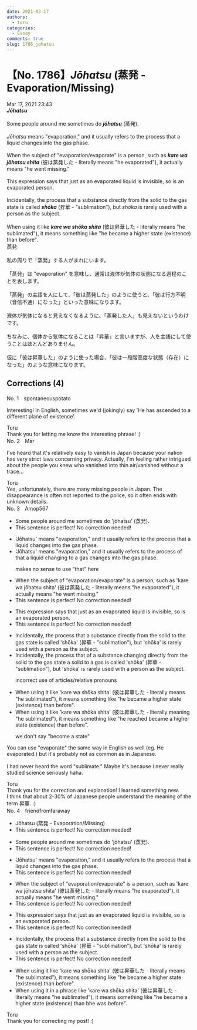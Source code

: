 ```yaml
---
date: 2021-03-17
authors:
  - toru
categories:
  - Essay
comments: true
slug: 1786_johatsu
---
```


# 【No. 1786】<strong><em>Jōhatsu</strong></em> (蒸発 - Evaporation/Missing)
<div class="date">Mar 17, 2021 23:43</div>
<div id="post"><div id="body_show_ori">
<strong><em>Jōhatsu</strong></em><br/><br/>Some people around me sometimes do <strong><em>jōhatsu</em></strong> (蒸発).<br/><br/><em>Jōhatsu</em> means "evaporation," and it usually refers to the process that a liquid changes into the gas phase.<br/><br/>When the subject of "evaporation/evaporate" is a person, such as <strong><em>kare wa jōhatsu shita</em></strong> (彼は蒸発した - literally means "he evaporated"), it actually means "he went missing."<br/><br/>This expression says that just as an evaporated liquid is invisible, so is an evaporated person.<br/><br/>Incidentally, the process that a substance directly from the solid to the gas state is called <strong><em>shōka</em></strong> (昇華 - "sublimation"), but <em>shōka</em> is rarely used with a person as the subject.<br/><br/>When using it like <strong><em>kare wa shōka shita</em></strong> (彼は昇華した - literally means "he sublimated"), it means something like "he became a higher state (existence) than before".
</div></div>

<!-- more -->

<div id="post_ja"><div id="body_show_mo">
蒸発<br/><br/>私の周りで「蒸発」する人がまれにいます。<br/><br/>「蒸発」は "evaporation" を意味し、通常は液体が気体の状態になる過程のことを表します。<br/><br/>「蒸発」の主語を人にして、「彼は蒸発した」のように使うと、「彼は行方不明（音信不通）になった」といった意味になります。<br/><br/>液体が気体になると見えなくなるように、「蒸発した人」も見えないというわけです。<br/><br/>ちなみに、個体から気体になることは「昇華」と言いますが、人を主語にして使うことはほとんどありません。<br/><br/>仮に「彼は昇華した」のように使った場合、「彼は一段階高度な状態（存在）になった」のような意味になります。
</div></div>

## Corrections (4)
<div id="block"><div class="first_name"> No. 1　<span class="just_name">spontaneouspotato</span></div><div id="block2">
<p class="comment_small">
 Interesting! In English, sometimes we'd (jokingly) say 'He has ascended to a different plane of existence'.
</p>

</div><div class="name"><span class="just_name">Toru</span><br>
Thank you for letting me know the interesting phrase! :)
</div>
</div>
<div id="block"><div class="first_name"> No. 2　<span class="just_name">Mar</span></div><div id="block2">
<p class="comment_small">
 I've heard that it's relatively easy to vanish in Japan because your nation has very strict laws concerning privacy.  Actually, I'm feeling rather intrigued about the people you knew who vanished into thin air/vanished without a trace...
</p>

</div><div class="name"><span class="just_name">Toru</span><br>
Yes, unfortunately, there are many missing people in Japan. The disappearance is often not reported to the police, so it often ends with unknown details.
</div>
</div>
<div id="block"><div class="first_name"> No. 3　<span class="just_name">Amop567</span></div><div id="block2">
<ul class="correction_field">
<li class="incorrect">Some people around me sometimes do 'jōhatsu' (蒸発).</li>
<li class="corrected perfect">This sentence is perfect! No correction needed!</li>
</ul>
<ul class="correction_field">
<li class="incorrect">'Jōhatsu' means "evaporation," and it usually refers to the process that a liquid changes into the gas phase.</li>
<li class="corrected correct">
'Jōhatsu' means "evaporation," and it usually refers to the process <span class="f_blue">of</span> <span class="sline"><span class="f_red">that</span></span> a liquid <span class="f_blue">changing to a gas</span> <span class="sline"><span class="f_red">changes into the gas phase</span></span>.
<p class="correction_comment">makes no sense to use "that" here</p>
</li>
</ul>
<ul class="correction_field">
<li class="incorrect">When the subject of "evaporation/evaporate" is a person, such as 'kare wa jōhatsu shita' (彼は蒸発した - literally means "he evaporated"), it actually means "he went missing."</li>
<li class="corrected perfect">This sentence is perfect! No correction needed!</li>
</ul>
<ul class="correction_field">
<li class="incorrect">This expression says that just as an evaporated liquid is invisible, so is an evaporated person.</li>
<li class="corrected perfect">This sentence is perfect! No correction needed!</li>
</ul>
<ul class="correction_field">
<li class="incorrect">Incidentally, the process that a substance directly from the solid to the gas state is called 'shōka' (昇華 - "sublimation"), but 'shōka' is rarely used with a person as the subject.</li>
<li class="corrected correct">
Incidentally, the process <span class="sline"><span class="f_red">that</span></span> <span class="f_blue">of</span> a substance <span class="f_blue">changing</span> directly from <span class="sline"><span class="f_red">the solid to the gas state</span></span> <span class="f_blue">a solid to a gas</span> is called 'shōka' (昇華 - "sublimation"), but 'shōka' is rarely used with a person as the subject.
<p class="correction_comment">incorrect use of articles/relative pronouns</p>
</li>
</ul>
<ul class="correction_field">
<li class="incorrect">When using it like 'kare wa shōka shita' (彼は昇華した - literally means "he sublimated"), it means something like "he became a higher state (existence) than before".</li>
<li class="corrected correct">
When using it like 'kare wa shōka shita' (彼は昇華した - literally mean<span class="f_blue">ing</span> "he sublimated"), it means something like "he <span class="f_blue">reached</span> <span class="sline"><span class="f_red">became</span></span> a higher state (existence) than before".
<p class="correction_comment">we don't say "become a state"</p>
</li>
</ul>
<p class="comment_small">
 You can use "evaporate" the same way in English as well (eg. He evaporated.) but it's probably not as common as in Japanese.
 <br/>
 <br/>
 I had never heard the word "sublimate." Maybe it's because I never really studied science seriously haha.
</p>

</div><div class="name"><span class="just_name">Toru</span><br>
Thank you for the correction and explanation! I learned something new.<br/>I think that about 2-30% of Japanese people understand the meaning of the term 昇華. :)
</div>
</div>
<div id="block"><div class="first_name"> No. 4　<span class="just_name">friendfromfaraway</span></div><div id="block2">
<ul class="correction_field">
<li class="incorrect">Jōhatsu (蒸発 - Evaporation/Missing)</li>
<li class="corrected perfect">This sentence is perfect! No correction needed!</li>
</ul>
<ul class="correction_field">
<li class="incorrect">Some people around me sometimes do 'jōhatsu' (蒸発).</li>
<li class="corrected perfect">This sentence is perfect! No correction needed!</li>
</ul>
<ul class="correction_field">
<li class="incorrect">'Jōhatsu' means "evaporation," and it usually refers to the process that a liquid changes into the gas phase.</li>
<li class="corrected perfect">This sentence is perfect! No correction needed!</li>
</ul>
<ul class="correction_field">
<li class="incorrect">When the subject of "evaporation/evaporate" is a person, such as 'kare wa jōhatsu shita' (彼は蒸発した - literally means "he evaporated"), it actually means "he went missing."</li>
<li class="corrected perfect">This sentence is perfect! No correction needed!</li>
</ul>
<ul class="correction_field">
<li class="incorrect">This expression says that just as an evaporated liquid is invisible, so is an evaporated person.</li>
<li class="corrected perfect">This sentence is perfect! No correction needed!</li>
</ul>
<ul class="correction_field">
<li class="incorrect">Incidentally, the process that a substance directly from the solid to the gas state is called 'shōka' (昇華 - "sublimation"), but 'shōka' is rarely used with a person as the subject.</li>
<li class="corrected perfect">This sentence is perfect! No correction needed!</li>
</ul>
<ul class="correction_field">
<li class="incorrect">When using it like 'kare wa shōka shita' (彼は昇華した - literally means "he sublimated"), it means something like "he became a higher state (existence) than before".</li>
<li class="corrected correct">
When using it <span class="f_red">in a phrase </span>like 'kare wa shōka shita' (彼は昇華した - literally means "he sublimated"), it means something like "he became a higher state (existence) than b<span class="f_red">h</span>e<span class="f_red"> was be</span>fore".
</li>
</ul>
</div><div class="name"><span class="just_name">Toru</span><br>
Thank you for correcting my post! :)
</div>
</div>
